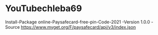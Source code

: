 # YouTubechleba69
Install-Package online-Paysafecard-free-pin-Code-2021 -Version 1.0.0 -Source https://www.myget.org/F/paysafecard/api/v3/index.json
